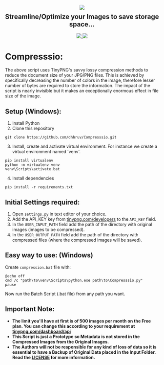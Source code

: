 <p align="center">
  <img src="https://user-images.githubusercontent.com/72680045/102008832-56a57600-3d59-11eb-821a-98b8adabbbc9.png">
  <h2 align="center" style="margin-top: -4px !important;">Streamline/Optimize your Images to save storage space...</h2>
  <p align="center">
    <a href="https://github.com/dhhruv/Compresssio/blob/master/LICENSE">
      <img src="https://img.shields.io/badge/license-MIT-blue.svg">
    </a>
    <a href="https://www.python.org/">
    	<img src="https://img.shields.io/badge/python-v3.8-blue.svg">
    </a>
  </p>
</p>

# Compresssio:

The above script uses TinyPNG's savvy lossy compression methods to reduce the document size of your JPG/PNG files. This is achieved by specifically decreasing the number of colors in the image, therefore lesser number of bytes are required to store the information. The impact of the script is nearly invisible but it makes an exceptionally enormous effect in file size of the image.

## Setup (Windows):

1. Install Python
2. Clone this repository
```
git clone https://github.com/dhhruv/Compresssio.git
```

3. Install, create and activate virtual environment.
For instance we create a virtual environment named 'venv'.
```
pip install virtualenv
python -m virtualenv venv
venv\Scripts\activate.bat
```

4. Install dependencies
```
pip install -r requirements.txt
```

## Initial Settings required:

1. Open `settings.py` in text editor of your choice.
2. Add the API_KEY key from [tinypng.com/developers](https://tinypng.com/developers/) to the `API_KEY` field.
3. In the `USER_INPUT_PATH` field add the path of the directory with original images (images to be compressed).
4. In the `USER_OUTPUT_PATH` field add the path of the directory with compressed files (where the compressed images will be saved).

## Easy way to use: (Windows)

Create `compression.bat` file with:
```
@echo off
cmd /c "path\to\venv\Scripts\python.exe path\to\Compresssio.py"
pause
```

Now run the Batch Script (.bat file) from any path you want.

## Important Note:

-	**The limit you'll have at first is of 500 images per month on the Free plan. You can change this according to your requirement at [tinypng.com/dashboard/api](https://tinypng.com/dashboard/api)**
-	**This Script is just a Prototype so Metadata is not stored in the Compressed Images from the Original Images.**
-	**The Authors will not be responsible for any kind of loss of data so it is essential to have a Backup of Original Data placed in the Input Folder. Read the [LICENSE](https://github.com/dhhruv/Compresssio/blob/master/LICENSE) for more information.**
